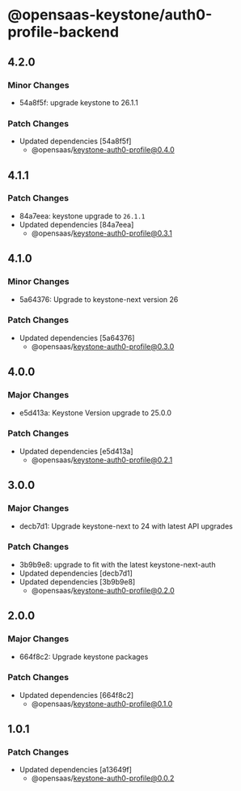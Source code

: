 # @opensaas-keystone/auth0-profile-backend

## 4.2.0

### Minor Changes

- 54a8f5f: upgrade keystone to 26.1.1

### Patch Changes

- Updated dependencies [54a8f5f]
  - @opensaas/keystone-auth0-profile@0.4.0

## 4.1.1

### Patch Changes

- 84a7eea: keystone upgrade to `26.1.1`
- Updated dependencies [84a7eea]
  - @opensaas/keystone-auth0-profile@0.3.1

## 4.1.0

### Minor Changes

- 5a64376: Upgrade to keystone-next version 26

### Patch Changes

- Updated dependencies [5a64376]
  - @opensaas/keystone-auth0-profile@0.3.0

## 4.0.0

### Major Changes

- e5d413a: Keystone Version upgrade to 25.0.0

### Patch Changes

- Updated dependencies [e5d413a]
  - @opensaas/keystone-auth0-profile@0.2.1

## 3.0.0

### Major Changes

- decb7d1: Upgrade keystone-next to 24 with latest API upgrades

### Patch Changes

- 3b9b9e8: upgrade to fit with the latest keystone-next-auth
- Updated dependencies [decb7d1]
- Updated dependencies [3b9b9e8]
  - @opensaas/keystone-auth0-profile@0.2.0

## 2.0.0

### Major Changes

- 664f8c2: Upgrade keystone packages

### Patch Changes

- Updated dependencies [664f8c2]
  - @opensaas/keystone-auth0-profile@0.1.0

## 1.0.1

### Patch Changes

- Updated dependencies [a13649f]
  - @opensaas/keystone-auth0-profile@0.0.2
